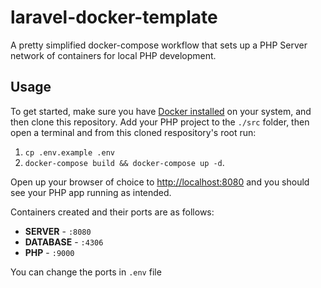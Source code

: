 # laravel-docker-template
A pretty simplified docker-compose workflow that sets up a PHP Server network of containers for local PHP development.

## Usage
To get started, make sure you have [Docker installed](https://docs.docker.com/docker-for-mac/install/) on your system, and then clone this repository. Add your PHP project to the `./src` folder, then open a terminal and from this cloned respository's root run:
1. `cp .env.example .env`
2. `docker-compose build && docker-compose up -d`. 

Open up your browser of choice to [http://localhost:8080](http://localhost:8080) and you should see your PHP app running as intended. 

Containers created and their ports are as follows:
- **SERVER** - `:8080`
- **DATABASE** - `:4306`
- **PHP** - `:9000`

You can change the ports in `.env` file